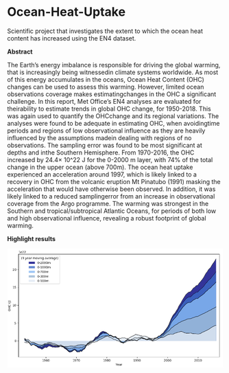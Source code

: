 # Ocean-Heat-Uptake
Scientific project that investigates the extent to which the ocean heat content has increased using the EN4 dataset.

<b> Abstract </b>


The Earth’s energy imbalance is responsible for driving the global warming, that is increasingly being witnessedin climate systems worldwide.
As most of this energy accumulates in the oceans, Ocean Heat Content (OHC) changes can be used to assess this warming.
However, limited ocean observations coverage makes estimatingchanges in the OHC a significant challenge.
In this report, Met Office’s EN4 analyses are evaluated for theirability to estimate trends in global OHC change, for 1950-2018.
This was again used to quantify the OHCchange and its regional variations.
The analyses were found to be adequate in estimating OHC, when avoidingtime periods and regions of low observational influence as they are heavily influenced by the assumptions madein dealing with regions of no observations.
The sampling error was found to be most significant at depths and inthe Southern Hemisphere.
From 1970-2016, the OHC increased by 24.4× 10^22 J for the 0-2000 m layer, with 74% of the total change in the upper ocean (above 700m).
The ocean heat uptake experienced an acceleration around 1997, which is likely linked to a recovery in OHC from the volcanic eruption Mt Pinatubo (1991) masking the acceleration that would have otherwise been observed.
In addition, it was likely linked to a reduced samplingerror from an increase in observational coverage from the Argo programme.
The warming was strongest in the Southern and tropical/subtropical Atlantic Oceans, for periods of both low and high observational influence, revealing a robust footprint of global warming.


<b> Highlight results </b>

![Ocean Heat Content Change 1950-2018](https://github.com/jakobtorben/Ocean-Heat-Uptake/blob/master/Figures/3_year_global_depthfix.png?raw=true)
